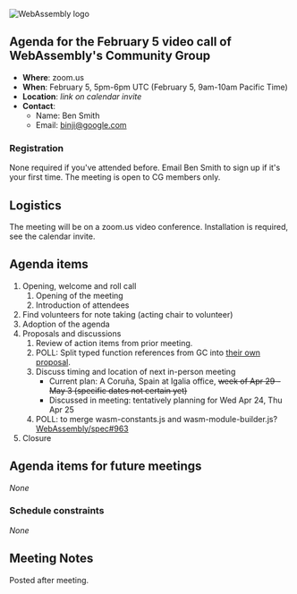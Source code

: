 ![WebAssembly logo](/images/WebAssembly.png)

## Agenda for the February 5 video call of WebAssembly's Community Group

- **Where**: zoom.us
- **When**: February 5, 5pm-6pm UTC (February 5, 9am-10am Pacific Time)
- **Location**: *link on calendar invite*
- **Contact**:
    - Name: Ben Smith
    - Email: binji@google.com

### Registration

None required if you've attended before. Email Ben Smith to sign up if it's
your first time. The meeting is open to CG members only.

## Logistics

The meeting will be on a zoom.us video conference.
Installation is required, see the calendar invite.

## Agenda items

1. Opening, welcome and roll call
    1. Opening of the meeting
    1. Introduction of attendees
1. Find volunteers for note taking (acting chair to volunteer)
1. Adoption of the agenda
1. Proposals and discussions
    1. Review of action items from prior meeting.
    1. POLL: Split typed function references from GC into [their own proposal](https://github.com/WebAssembly/gc/blob/funcref/proposals/gc/Funcref.md).
    1. Discuss timing and location of next in-person meeting
        - Current plan: A Coruña, Spain at Igalia office, ~~week of Apr 29 - May 3 (specific dates not certain yet)~~
        - Discussed in meeting: tentatively planning for Wed Apr 24, Thu Apr 25
    1. POLL: to merge wasm-constants.js and wasm-module-builder.js? [WebAssembly/spec#963](https://github.com/WebAssembly/spec/pull/963)
1. Closure

## Agenda items for future meetings

*None*

### Schedule constraints

*None*

## Meeting Notes

Posted after meeting.
